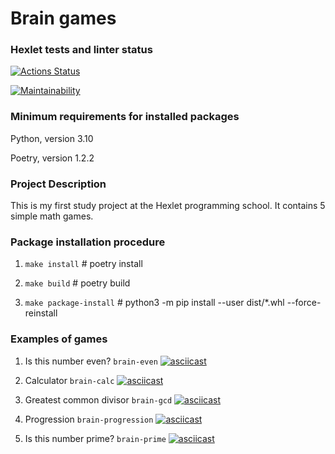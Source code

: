 # Brain games

### Hexlet tests and linter status

[![Actions Status](https://github.com/proggressor/python-project-49/workflows/hexlet-check/badge.svg)](https://github.com/proggressor/python-project-49/actions)

[![Maintainability](https://api.codeclimate.com/v1/badges/dc8739c8926326013bb3/maintainability)](https://codeclimate.com/github/proggressor/python-project-49/maintainability)

### Minimum requirements for installed packages

Python, version 3.10

Poetry, version 1.2.2

### Project Description

This is my first study project at the Hexlet programming school. It contains 5 simple math games.

### Package installation procedure

1. `make install` # poetry install

2. `make build` # poetry build

3. `make package-install` # python3 -m pip install --user dist/*.whl --force-reinstall

### Examples of games

1. Is this number even?
`brain-even`
[![asciicast](https://asciinema.org/a/Tp2J0J4w5Sbf54S4E8R3KxEni.png)](https://asciinema.org/a/Tp2J0J4w5Sbf54S4E8R3KxEni)

2. Calculator
`brain-calc`
[![asciicast](https://asciinema.org/a/3CLetuRheC9e1phaMc7YFrSHP.png)](https://asciinema.org/a/3CLetuRheC9e1phaMc7YFrSHP)

3. Greatest common divisor
`brain-gcd`
[![asciicast](https://asciinema.org/a/V1QhlHm4OR8zV7nHxpo0GGRFV.png)](https://asciinema.org/a/V1QhlHm4OR8zV7nHxpo0GGRFV)

4. Progression
`brain-progression`
[![asciicast](https://asciinema.org/a/uJ4NLCBY0C2JAuI7RKLEKlNCP.png)](https://asciinema.org/a/uJ4NLCBY0C2JAuI7RKLEKlNCP)

5. Is this number prime?
`brain-prime`
[![asciicast](https://asciinema.org/a/hxmSKAPtJldlXprYNGaDQclX2.png)](https://asciinema.org/a/hxmSKAPtJldlXprYNGaDQclX2)
